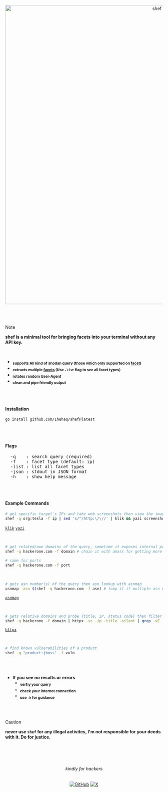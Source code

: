 <div align="center">
  <img src="https://github.com/user-attachments/assets/e87dd5b5-3135-4fed-8a9f-dc75671b85a6" alt="shef" width="955">
</div>

<br>
<br>
<br>


> [!NOTE] 
> **shef is a minimal tool for bringing facets into your terminal without any API key.**

<br>

- <sub> **supports All kind of shodan query (those which only supported on [facet](https://www.shodan.io/search/facet))** </sub>
- <sub> **extracts multiple [facets](https://www.shodan.io/search/facet) (Use `-list` flag to see all facet types)** </sub>
- <sub> **rotates random User-Agent** </sub>
- <sub> **clean and pipe friendly output** </sub>

<br>
<br>

<h4>Installation</h4>

```bash
go install github.com/1hehaq/shef@latest
```

<br>
<br>

<h4>Flags</h4>

<pre>
  -q    : search query (required)
  -f    : facet type (default: ip)
  -list : list all facet types
  -json : stdout in JSON format
  -h    : show help message
</pre>

<br>
<br>

<h4>Example Commands</h4>

```bash
# get specific target's IPs and take web screenshots then view the images in terminal
shef -q org:tesla -f ip | sed 's/^/http:\/\//' | klik && yazi screenshots
```
[`klik`](https://github.com/1hehaq/hacks/blob/main/klik/main.go) [`yazi`](https://github.com/sxyazi/yazi)

<br>

```bash
# get related/own domains of the query, sometime it exposes internal portals (they shouldn't be same root domain)
shef -q hackerone.com -f domain # chain it with amass for getting more wide attack surfaces

# same for ports
shef -q hackerone.com -f port
```

<br>

```bash
# gets asn number(s) of the query then asn lookup with asnmap
asnmap -asn $(shef -q hackerone.com -f asn) # loop it if multiple asn numbers gets as shef's result
```
[`asnmap`](https://github.com/projectdiscovery/asnmap)

<br>

```bash
# gets relative domains and probe {title, IP, status code} then filter non 403 only (sometime, it shows real IPs, non WAF areas)
shef -q hackerone -f domain | httpx -sc -ip -title -silent | grep -vE '403|Cloudflare|Access Denied|Not Allowed'
```
[`httpx`](https://github.com/projectdiscovery/httpx)

<br>

```bash
# find known vulnerabilities of a product
shef -q "product:jboss" -f vuln
```

<br>
<br>

- **If you see no results or errors**
  - <sub> **verfiy your query** </sub>
  - <sub> **check your internet connection** </sub>
  - <sub> **use `-h` for guidance** </sub>

<br>
<br>

> [!CAUTION] 
> **never use `shef` for any illegal activites, I'm not responsible for your deeds with it. Do for justice.**

<br>
<br>
<br>

<h6 align="center">kindly for hackers</h6>

<div align="center">
  <a href="https://github.com/1hehaq"><img src="https://img.icons8.com/material-outlined/20/808080/github.png" alt="GitHub"></a>
  <a href="https://twitter.com/1hehaq"><img src="https://img.icons8.com/material-outlined/20/808080/twitter.png" alt="X"></a>
</div>
